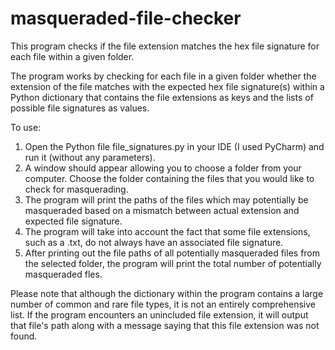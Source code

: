 # masqueraded-file-checker
This program checks if the file extension matches the hex file signature for each file within a given folder.

The program works by checking for each file in a given folder whether the extension of the file matches with the expected hex file signature(s) within a Python dictionary that contains the file extensions as keys and the lists of possible file signatures as values.

To use:
1. Open the Python file file_signatures.py in your IDE (I used PyCharm) and run it (without any parameters).
2. A window should appear allowing you to choose a folder from your computer. Choose the folder containing the files that you would like to check for masquerading.
3. The program will print the paths of the files which may potentially be masqueraded based on a mismatch between actual extension and expected file signature.
4. The program will take into account the fact that some file extensions, such as a .txt, do not always have an associated file signature.
5. After printing out the file paths of all potentially masqueraded files from the selected folder, the program will print the total number of potentially masqueraded fles.

Please note that although the dictionary within the program contains a large number of common and rare file types, it is not an entirely comprehensive list. If the program encounters an unincluded file extension, it will output that file's path along with a message saying that this file extension was not found.
